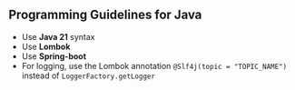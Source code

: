 ## Programming Guidelines for Java

- Use **Java 21** syntax  
- Use **Lombok**
- Use **Spring-boot**
- For logging, use the Lombok annotation `@Slf4j(topic = "TOPIC_NAME")` instead of `LoggerFactory.getLogger`
